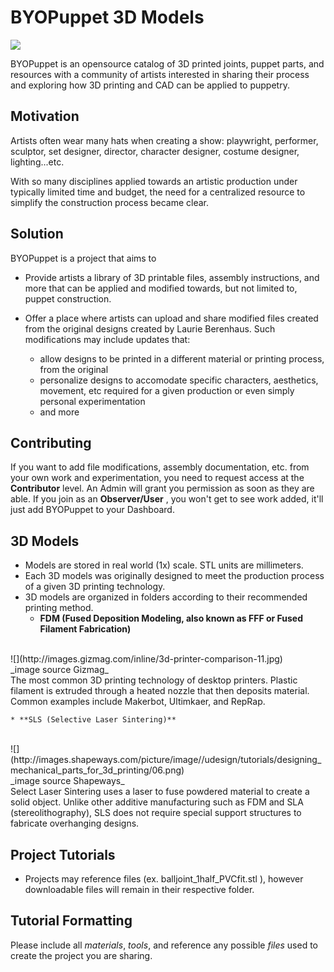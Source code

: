 # BYOPuppet 3D Models

![](http://static1.squarespace.com/static/53ff8881e4b04e39d68dcf60/t/540e8066e4b0a9043e9e4b67/1410236535749/?format=1000w)
<br>

BYOPuppet is an opensource catalog of 3D printed joints, puppet parts, and resources with a community of artists interested in sharing their process and exploring how 3D printing and CAD can be applied to puppetry. 

## Motivation

Artists often wear many hats when creating a show: playwright, performer, sculptor, set designer, director, character designer, costume designer, lighting...etc.  

With so many disciplines applied towards an artistic production under typically limited time and budget, the need for a centralized resource to simplify the construction process became clear. 

## Solution

BYOPuppet is a project that aims to 

* Provide artists a library of 3D printable files, assembly instructions, and more that can be applied and modified towards, but not limited to, puppet construction. 

* Offer a place where artists can upload and share modified files created from the original designs created by Laurie Berenhaus. Such modifications may include updates that:
    * allow designs to be printed in a different material or printing process, from the original
    * personalize designs to accomodate specific characters, aesthetics, movement, etc required for a given production or even simply personal experimentation
    * and more

## Contributing

If you want to add file modifications, assembly documentation, etc. from your own work and experimentation, you need to request access at the **Contributor** level. An Admin will grant you permission as soon as they are able. If you join as an **Observer/User** , you won't get to see work added, it'll just add BYOPuppet to your Dashboard.

## 3D Models

* Models are stored in real world (1x) scale. STL units are millimeters.
* Each 3D models was originally designed to meet the production process of a given 3D printing technology. 
* 3D models are organized in folders according to their recommended printing method.
    * **FDM (Fused Deposition Modeling, also known as FFF or Fused Filament Fabrication)**
<br>
![](http://images.gizmag.com/inline/3d-printer-comparison-11.jpg)
<br>
_image source Gizmag_
<br>
The most common 3D printing technology of desktop printers. Plastic filament is extruded through a heated nozzle that then deposits material.
Common examples include Makerbot, Ultimkaer, and RepRap.
<br>

    * **SLS (Selective Laser Sintering)**
<br>
![](http://images.shapeways.com/picture/image//udesign/tutorials/designing_mechanical_parts_for_3d_printing/06.png)
<br>
_image source Shapeways_
<br>
Select Laser Sintering uses a laser to fuse powdered material to create a solid object.  Unlike other additive manufacturing such as FDM and SLA (stereolithography), SLS does not require special support structures to fabricate overhanging designs.  

<br>



## Project Tutorials

* Projects may reference files (ex. balljoint_1half_PVCfit.stl ), however downloadable files will remain in their respective folder.


## Tutorial Formatting

Please include all _materials_, _tools_, and reference any possible _files_ used to create the project you are sharing. 
